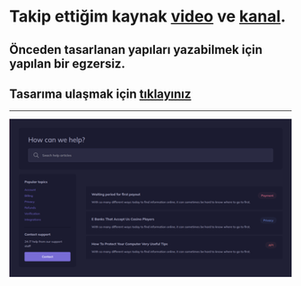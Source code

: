 # Takip ettiğim kaynak [video](https://www.youtube.com/watch?v=awxzh_kVuLY&list=PLfAfrKyDRWrGze_1T1bUU0qA9RknVKI5J&index=5) ve [kanal](https://www.youtube.com/c/PROTOTURKCOM).

## Önceden tasarlanan yapıları yazabilmek için yapılan bir egzersiz.
## Tasarıma ulaşmak için [tıklayınız](https://www.uidesigndaily.com/posts/sketch-support-page-components-links-day-1181) 
---
![Components](./images/frontend-examples-8.png)